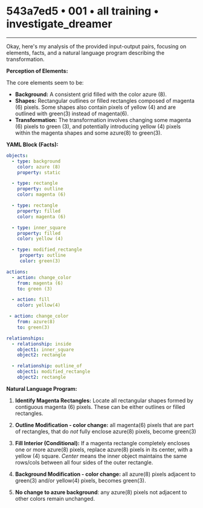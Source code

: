 # 543a7ed5 • 001 • all training • investigate_dreamer

---
Okay, here's my analysis of the provided input-output pairs, focusing on elements, facts, and a natural language program describing the transformation.

**Perception of Elements:**

The core elements seem to be:

*   **Background:** A consistent grid filled with the color azure (8).
*   **Shapes:** Rectangular outlines or filled rectangles composed of magenta (6) pixels. Some shapes also contain pixels of yellow (4) and are outlined with green(3) instead of magenta(6).
*   **Transformation:** The transformation involves changing some magenta (6) pixels to green (3), and potentially introducing yellow (4) pixels within the magenta shapes and some azure(8) to green(3).

**YAML Block (Facts):**



```yaml
objects:
  - type: background
    color: azure (8)
    property: static

  - type: rectangle
    property: outline
    color: magenta (6)

  - type: rectangle
    property: filled
    color: magenta (6)

  - type: inner_square
    property: filled
    color: yellow (4)

  - type: modified_rectangle
     property: outline
     color: green(3)

actions:
  - action: change_color
    from: magenta (6)
    to: green (3)

  - action: fill
    color: yellow(4)

 - action: change_color
    from: azure(8)
    to: green(3)

relationships:
  - relationship: inside
    object1: inner_square
    object2: rectangle

  - relationship: outline_of
    object1: modified_rectangle
    object2: rectangle
```



**Natural Language Program:**

1.  **Identify Magenta Rectangles:** Locate all rectangular shapes formed by contiguous magenta (6) pixels. These can be either outlines or filled rectangles.

2.  **Outline Modification - color change:** all magenta(6) pixels that are part of rectangles, that do *not* fully enclose azure(8) pixels, become green(3)

3.  **Fill Interior (Conditional):** If a magenta rectangle completely encloses one or more azure(8) pixels, replace azure(8) pixels in its center, with a yellow (4) square. *Center* means the inner object maintains the same rows/cols between all four sides of the outer rectangle.

4. **Background Modification - color change:** all azure(8) pixels adjacent to green(3) and/or yellow(4) pixels, becomes green(3).

5. **No change to azure background**: any azure(8) pixels not adjacent to other colors remain unchanged.


